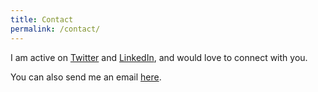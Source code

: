 ```yaml
---
title: Contact
permalink: /contact/
---
```

I am active on [Twitter](https://twitter.com/samiptimalsena) and [LinkedIn](https://www.linkedin.com/in/samip-timalsena-b9a21a1ab/), and would love to connect with you.

You can also send me an email [here](mailto:samip425@gmail.com).

